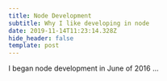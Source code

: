 ```yaml
---
title: Node Development
subtitle: Why I like developing in node
date: 2019-11-14T11:23:14.328Z
hide_header: false
template: post
---
```

I began node development in June of 2016 ...
